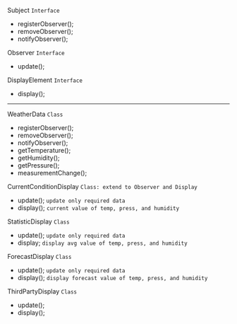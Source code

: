 Subject `Interface`
* registerObserver();
* removeObserver();
* notifyObserver();

Observer `Interface`
* update();

DisplayElement `Interface`
* display();
------------
WeatherData `Class`
* registerObserver();
* removeObserver();
* notifyObserver();
* getTemperature();
* getHumidity();
* getPressure();
* measurementChange();

CurrentConditionDisplay `Class: extend to Observer and Display`
* update(); `update only required data`
* display(); `current value of temp, press, and humidity`

StatisticDisplay `Class`
* update(); `update only required data`
* display; `display avg value of temp, press, and humidity`

ForecastDisplay `Class`
* update(); `update only required data`
* display(); `display forecast value of temp, press, and humidity`

ThirdPartyDisplay `Class`
* update();
* display();

